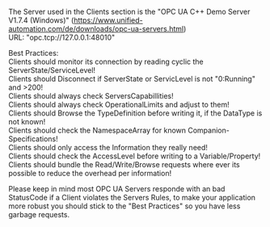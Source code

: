 The Server used in the Clients section is the "OPC UA C++ Demo Server V1.7.4 (Windows)" (https://www.unified-automation.com/de/downloads/opc-ua-servers.html)  
URL: "opc.tcp://127.0.0.1:48010"  

Best Practices:  
Clients should monitor its connection by reading cyclic the ServerState/ServiceLevel!  
Clients should Disconnect if ServerState or ServicLevel is not "0:Running" and >200!  
Clients should always check ServersCapabillities!  
Clients should always check OperationalLimits and adjust to them!  
Clients should Browse the TypeDefinition before writing it, if the DataType is not known!  
Clients should check the NamespaceArray for known Companion-Specifications!  
Clients should only access the Information they really need!  
Clients should check the AccessLevel before writing to a Variable/Property!  
Clients should bundle the Read/Write/Browse requests where ever its possible to reduce the overhead per information!  
  
Please keep in mind most OPC UA Servers responde with an bad StatusCode if a Client violates the Servers Rules, to make your application more robust you should stick to the "Best Practices" so you have less garbage requests.  
  
